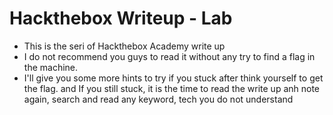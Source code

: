 # Hackthebox Writeup - Lab
- This is the seri of Hackthebox Academy write up
- I do not recommend you guys to read it without any try to find a flag in the machine.
- I'll give you some more hints to try if you stuck after think yourself to get the flag. and If you still stuck, it is the time to read the write up anh note again, search and read any keyword, tech you do not understand

